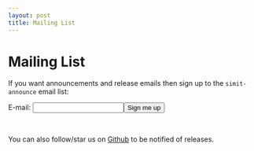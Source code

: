 ```yaml
---
layout: post
title: Mailing List 
---
```

Mailing List
============
If you want announcements and release emails then sign up to the
`simit-announce` email list:
<form action="https://lists.csail.mit.edu/mailman/subscribe/simit-announce" method="POST">
E-mail: <input name="email" /><input type="submit" value="Sign me up" />
</form>
<br/>

You can also follow/star us on [Github](https://github.com/simit-lang/simit) to
be notified of releases.

